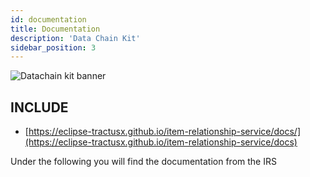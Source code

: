 ```yaml
---
id: documentation
title: Documentation
description: 'Data Chain Kit'
sidebar_position: 3
---
```


![Datachain kit banner](@site/static/img/data-chain/data-chain-kit-logo.drawio.svg)

## INCLUDE

* [https://eclipse-tractusx.github.io/item-relationship-service/docs/](https://eclipse-tractusx.github.io/item-relationship-service/docs)

Under the following you will find the documentation from the IRS

